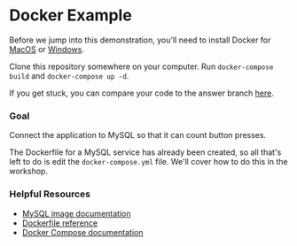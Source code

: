 # Docker Example

Before we jump into this demonstration, you'll need to install Docker for [MacOS](https://docs.docker.com/docker-for-mac/install/) or [Windows](https://docs.docker.com/docker-for-windows/install/).

Clone this repository somewhere on your computer. Run `docker-compose build` and `docker-compose up -d`.

If you get stuck, you can compare your code to the answer branch [here](https://github.com/cybera/docker101-example/tree/answers).

### Goal
Connect the application to MySQL so that it can count button presses. 

The Dockerfile for a MySQL service has already been created, so all that's left to do is edit the `docker-compose.yml` file. We'll cover how to do this in the workshop.

### Helpful Resources
* [MySQL image documentation](https://hub.docker.com/_/mysql)
* [Dockerfile reference](https://docs.docker.com/engine/reference/builder/)
* [Docker Compose documentation](https://docs.docker.com/compose/)